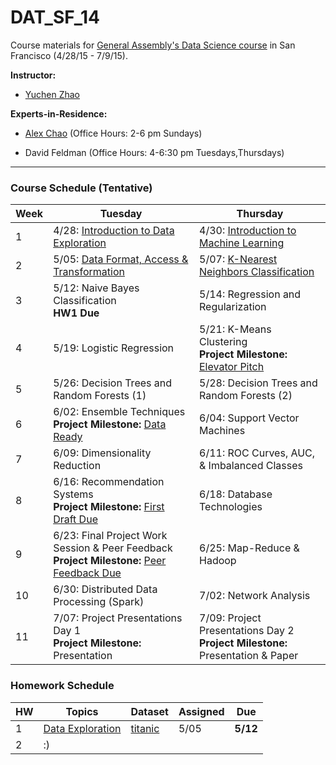 # DAT_SF_14

Course materials for [General Assembly's Data Science course](https://generalassemb.ly/education/data-science/san-francisco) in San Francisco (4/28/15 - 7/9/15).

**Instructor:** 

* [Yuchen Zhao](https://www.linkedin.com/in/zhaoyuchen)


**Experts-in-Residence:** 

* [Alex Chao](https://www.linkedin.com/pub/alex-chao/42/600/8b4) (Office Hours: 2-6 pm Sundays)

* David Feldman (Office Hours: 4-6:30 pm Tuesdays,Thursdays)


---


### Course Schedule (Tentative)

Week | Tuesday | Thursday
--- | --- | ---
 1 | 4/28: [Introduction to Data Exploration](slides/lec01.pdf) | 4/30: [Introduction to Machine Learning](slides/lec02.pdf) 
 2 | 5/05: [Data Format, Access & Transformation](slides/lec03.pdf) | 5/07: [K-Nearest Neighbors Classification](slides/lec04.pdf)
 3 | 5/12: Naive Bayes Classification <br>**HW1 Due** | 5/14: Regression and Regularization
 4 | 5/19: Logistic Regression  | 5/21: K-Means Clustering <br>**Project Milestone:** [Elevator Pitch](project#may-21-final-project-elevator-pitch)
 5 | 5/26: Decision Trees and Random Forests (1)  | 5/28: Decision Trees and Random Forests (2)
 6 | 6/02: Ensemble Techniques <br>**Project Milestone:** [Data Ready](project#june-2-data-ready) | 6/04: Support Vector Machines
 7 | 6/09: Dimensionality Reduction  | 6/11: ROC Curves, AUC, & Imbalanced Classes
 8 | 6/16: Recommendation Systems <br>**Project Milestone:** [First Draft Due](project#june-16-first-draft-due-before-class)  | 6/18: Database Technologies
 9 | 6/23: Final Project Work Session & Peer Feedback <br>**Project Milestone:** [Peer Feedback Due](project/peer_review_guidelines.md)  | 6/25: Map-Reduce & Hadoop
10 | 6/30: Distributed Data Processing (Spark)  | 7/02: Network Analysis
11 | 7/07: Project Presentations Day 1 <br>**Project Milestone:** Presentation   | 7/09: Project Presentations Day 2 <br>**Project Milestone:** Presentation & Paper


### Homework Schedule

HW | Topics | Dataset | Assigned | Due
--- | --- | --- | --- | ---
1 | [Data Exploration](homework/hw1) | [titanic](hw1/titanic.csv) | 5/05 | **5/12**
2 | :)